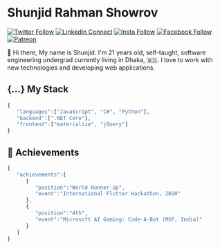 # Shunjid Rahman Showrov

[![Twitter Follow](https://img.shields.io/badge/dynamic/json.svg?color=14171A&labelColor=37474f&logo=twitter&logoColor=4fc3f7&label=&query=%24[0].followers_count&url=https%3A%2F%2Fcdn.syndication.twimg.com%2Fwidgets%2Ffollowbutton%2Finfo.json%3Fscreen_names%3D_shunjid&suffix=%20Followers)](https://twitter.com/_shunjid)
[![LinkedIn Connect](https://img.shields.io/badge/%20-Connect-black?color=14171A&labelColor=212121&logo=linkedin&logoColor=ffffff)](https://www.linkedin.com/in/shunjid/)
[![Insta Follow](https://img.shields.io/badge/%20-Follow-black?color=14171A&labelColor=d81b60&logo=instagram&logoColor=ffffff)](https://www.instagram.com/_shunjid/)
[![Facebook Follow](https://img.shields.io/badge/%20-Connect-black?color=14171A&labelColor=1976d2&logo=facebook&logoColor=ffffff)](https://www.facebook.com/shunjid/)
[![Patreon](https://img.shields.io/badge/%20-Support-black?color=14171A&labelColor=04945c&logo=patreon&logoColor=ffffff)](https://www.patreon.com/shunjid)

:wave: Hi there, My name is Shunjid. I'm 21 years old, self-taught, software engineering undergrad currently living in Dhaka, 🇧🇩. I love to work with new technologies and developing web applications.

## {...} My Stack

```javascript
{
   "languages":["JavaScript", "C#", "Python"],
   "backend":[".NET Core"],
   "frontend":["materialize", "jQuery"]
}
```

## :tada: Achievements

```javascript
{
   "achievements":[
      {
         "position":"World Runner-Up",
         "event":"International Flutter Hackathon, 2020"
      },
      {
         "position":"4th",
         "event":"Microsoft AI Gaming: Code-A-Bot (MSP, India)"
      }
   ]
}
```

